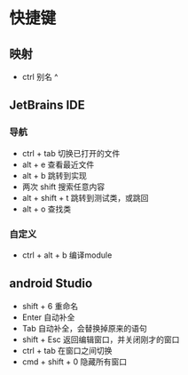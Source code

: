 

# 快捷键


## 映射

* ctrl  别名  ^


## JetBrains IDE

### 导航
* ctrl + tab  切换已打开的文件
* alt + e  查看最近文件
* alt + b  跳转到实现
* 两次 shift   搜索任意内容
* alt + shift + t 跳转到测试类，或跳回
* alt + o   查找类


### 自定义
* ctrl + alt + b 编译module


## android Studio

* shift + 6   重命名
* Enter       自动补全
* Tab          自动补全，会替换掉原来的语句
* shift + Esc  返回编辑窗口，并关闭刚才的窗口
* ctrl + tab   在窗口之间切换
* cmd + shift + 0  隐藏所有窗口